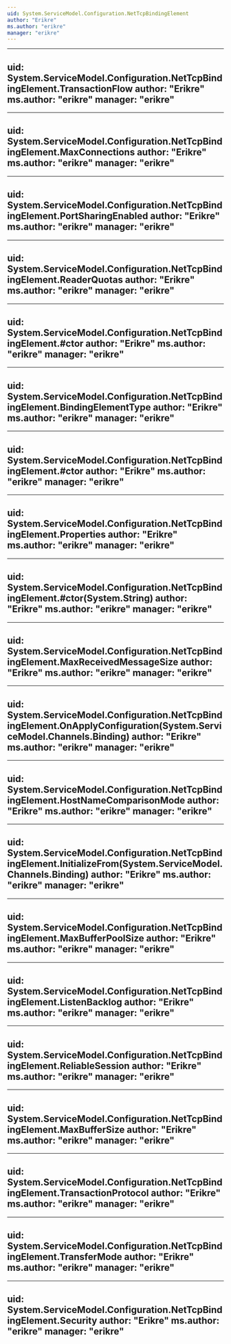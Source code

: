 ```yaml
---
uid: System.ServiceModel.Configuration.NetTcpBindingElement
author: "Erikre"
ms.author: "erikre"
manager: "erikre"
---
```


---
uid: System.ServiceModel.Configuration.NetTcpBindingElement.TransactionFlow
author: "Erikre"
ms.author: "erikre"
manager: "erikre"
---

---
uid: System.ServiceModel.Configuration.NetTcpBindingElement.MaxConnections
author: "Erikre"
ms.author: "erikre"
manager: "erikre"
---

---
uid: System.ServiceModel.Configuration.NetTcpBindingElement.PortSharingEnabled
author: "Erikre"
ms.author: "erikre"
manager: "erikre"
---

---
uid: System.ServiceModel.Configuration.NetTcpBindingElement.ReaderQuotas
author: "Erikre"
ms.author: "erikre"
manager: "erikre"
---

---
uid: System.ServiceModel.Configuration.NetTcpBindingElement.#ctor
author: "Erikre"
ms.author: "erikre"
manager: "erikre"
---

---
uid: System.ServiceModel.Configuration.NetTcpBindingElement.BindingElementType
author: "Erikre"
ms.author: "erikre"
manager: "erikre"
---

---
uid: System.ServiceModel.Configuration.NetTcpBindingElement.#ctor
author: "Erikre"
ms.author: "erikre"
manager: "erikre"
---

---
uid: System.ServiceModel.Configuration.NetTcpBindingElement.Properties
author: "Erikre"
ms.author: "erikre"
manager: "erikre"
---

---
uid: System.ServiceModel.Configuration.NetTcpBindingElement.#ctor(System.String)
author: "Erikre"
ms.author: "erikre"
manager: "erikre"
---

---
uid: System.ServiceModel.Configuration.NetTcpBindingElement.MaxReceivedMessageSize
author: "Erikre"
ms.author: "erikre"
manager: "erikre"
---

---
uid: System.ServiceModel.Configuration.NetTcpBindingElement.OnApplyConfiguration(System.ServiceModel.Channels.Binding)
author: "Erikre"
ms.author: "erikre"
manager: "erikre"
---

---
uid: System.ServiceModel.Configuration.NetTcpBindingElement.HostNameComparisonMode
author: "Erikre"
ms.author: "erikre"
manager: "erikre"
---

---
uid: System.ServiceModel.Configuration.NetTcpBindingElement.InitializeFrom(System.ServiceModel.Channels.Binding)
author: "Erikre"
ms.author: "erikre"
manager: "erikre"
---

---
uid: System.ServiceModel.Configuration.NetTcpBindingElement.MaxBufferPoolSize
author: "Erikre"
ms.author: "erikre"
manager: "erikre"
---

---
uid: System.ServiceModel.Configuration.NetTcpBindingElement.ListenBacklog
author: "Erikre"
ms.author: "erikre"
manager: "erikre"
---

---
uid: System.ServiceModel.Configuration.NetTcpBindingElement.ReliableSession
author: "Erikre"
ms.author: "erikre"
manager: "erikre"
---

---
uid: System.ServiceModel.Configuration.NetTcpBindingElement.MaxBufferSize
author: "Erikre"
ms.author: "erikre"
manager: "erikre"
---

---
uid: System.ServiceModel.Configuration.NetTcpBindingElement.TransactionProtocol
author: "Erikre"
ms.author: "erikre"
manager: "erikre"
---

---
uid: System.ServiceModel.Configuration.NetTcpBindingElement.TransferMode
author: "Erikre"
ms.author: "erikre"
manager: "erikre"
---

---
uid: System.ServiceModel.Configuration.NetTcpBindingElement.Security
author: "Erikre"
ms.author: "erikre"
manager: "erikre"
---
